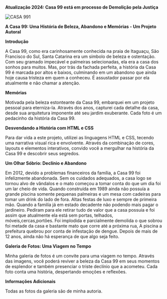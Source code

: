 **Atualização 2024: Casa 99 está em processo de Demolição pela Justiça**

![CASA 991](https://github.com/Costanza22/Casa-99/assets/81304267/a9edfa37-70f0-4431-80e7-11acb420d88c)



**A Casa 99: Uma História de Beleza, Abandono e Memórias - Um Projeto Autoral**

**Introdução**

A Casa 99, como era carinhosamente conhecida na praia de Itaguaçu, São Francisco do Sul, Santa Catarina era um símbolo de beleza e ostentação. Com seu gramado impecável e palmeiras selecionadas, ela era a casa dos sonhos para muitos. Mas, por trás da fachada perfeita, a história da Casa 99 é marcada por altos e baixos, culminando em um abandono que ainda hoje causa tristeza em quem a conheceu.
É assustador passar por ela atualmente e não chamar a atenção.

**Memórias**

Motivada pela beleza estonteante da Casa 99, embarquei em um projeto pessoal para eterniza-la. Através dos anos, capturei cada detalhe da casa, desde sua arquitetura imponente até seu jardim exuberante. Cada foto é um pedacinho da história da Casa 99.

**Desvendando a História com HTML e CSS**

Para dar vida a este projeto, utilizei as linguagens HTML e CSS, tecendo uma narrativa visual rica e envolvente. Através da combinação de cores, layouts e elementos interativos, convido você a mergulhar na história da Casa 99 e descobrir seus segredos.

**Um Olhar Sóbrio: Declínio e Abandono**

Em 2012, devido a problemas financeiros da família, a Casa 99 foi infelizmente abandonada. Sem os cuidados adequados, a casa logo se tornou alvo de vândalos e o mato começou a tomar conta do que um dia foi um lar cheio de vida. 
Quando construída em 1989 ainda não possuía a grande piscina somente pequenas palmeiras e um mesa com cadeiras para tomar um drink do lado de fora. Altas festas de luxo e sempre de primeira mão. Quando a familía já em estado decadente não podendo mais pagar o jardineiro. Pediram para ele retirar tudo de valor que a casa possuia e foi assim que atualmente ela está sem portas, telhados, móveis,cercas,portões. Foi implodida e parcialmente demolida o que sobrou foi metade da casa e bastante mato que corre até a próxima rua, A piscina a prefeitura quebrou por conta de infestação de dengue. Depois de mais de 12 anos, ainda não há esperança de que algo seja feito.

**Galeria de Fotos: Uma Viagem no Tempo**

Minha galeria de fotos é um convite para uma viagem no tempo. Através das imagens, você poderá reviver a beleza da Casa 99 em seus momentos de esplendor e também presenciar o triste declínio que a acometeu. Cada foto conta uma história, despertando emoções e reflexões.


**Informações Adicionais**

Todas as fotos da galeria são de minha autoria.
